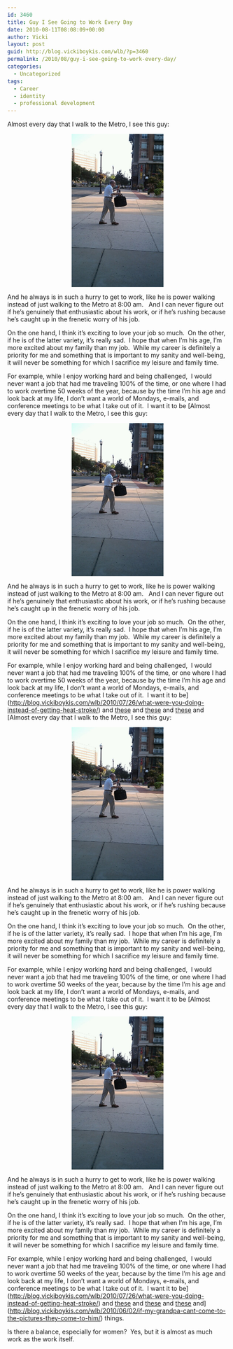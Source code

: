 ```yaml
---
id: 3460
title: Guy I See Going to Work Every Day
date: 2010-08-11T08:08:09+00:00
author: Vicki
layout: post
guid: http://blog.vickiboykis.com/wlb/?p=3460
permalink: /2010/08/guy-i-see-going-to-work-every-day/
categories:
  - Uncategorized
tags:
  - Career
  - identity
  - professional development
---
```

Almost every day that I walk to the Metro, I see this guy:

<img style="display: block; margin-right: auto; margin-left: auto;" src="https://raw.githubusercontent.com/veekaybee/wlb/gh-pages/assets/images/2010/08/wpid-IMAG0253.jpg" alt="image" width="210" height="350" />

And he always is in such a hurry to get to work, like he is power walking instead of just walking to the Metro at 8:00 am.   And I can never figure out if he&#8217;s genuinely that enthusiastic about his work, or if he&#8217;s rushing because he&#8217;s caught up in the frenetic worry of his job.

On the one hand, I think it&#8217;s exciting to love your job so much.  On the other, if he is of the latter variety, it&#8217;s really sad.  I hope that when I&#8217;m his age, I&#8217;m more excited about my family than my job.  While my career is definitely a priority for me and something that is important to my sanity and well-being, it will never be something for which I sacrifice my leisure and family time.

For example, while I enjoy working hard and being challenged,  I would never want a job that had me traveling 100% of the time, or one where I had to work overtime 50 weeks of the year, because by the time I&#8217;m his age and look back at my life, I don&#8217;t want a world of Mondays, e-mails, and conference meetings to be what I take out of it.  I want it to be [Almost every day that I walk to the Metro, I see this guy:

<img style="display: block; margin-right: auto; margin-left: auto;" src="https://raw.githubusercontent.com/veekaybee/wlb/gh-pages/assets/images/2010/08/wpid-IMAG0253.jpg" alt="image" width="210" height="350" />

And he always is in such a hurry to get to work, like he is power walking instead of just walking to the Metro at 8:00 am.   And I can never figure out if he&#8217;s genuinely that enthusiastic about his work, or if he&#8217;s rushing because he&#8217;s caught up in the frenetic worry of his job.

On the one hand, I think it&#8217;s exciting to love your job so much.  On the other, if he is of the latter variety, it&#8217;s really sad.  I hope that when I&#8217;m his age, I&#8217;m more excited about my family than my job.  While my career is definitely a priority for me and something that is important to my sanity and well-being, it will never be something for which I sacrifice my leisure and family time.

For example, while I enjoy working hard and being challenged,  I would never want a job that had me traveling 100% of the time, or one where I had to work overtime 50 weeks of the year, because by the time I&#8217;m his age and look back at my life, I don&#8217;t want a world of Mondays, e-mails, and conference meetings to be what I take out of it.  I want it to be](http://blog.vickiboykis.com/wlb/2010/07/26/what-were-you-doing-instead-of-getting-heat-stroke/) and [these](http://blog.vickiboykis.com/wlb/2010/07/15/my-second-5k-this-time-with-helpers/) and [these](http://blog.vickiboykis.com/wlb/2010/07/19/the-city-that-doesnt-sleep-but-sure-as-hell-sweats-a-lot/) and [these](http://blog.vickiboykis.com/wlb/2010/07/19/the-city-that-doesnt-sleep-but-sure-as-hell-sweats-a-lot/) and [Almost every day that I walk to the Metro, I see this guy:

<img style="display: block; margin-right: auto; margin-left: auto;" src="https://raw.githubusercontent.com/veekaybee/wlb/gh-pages/assets/images/2010/08/wpid-IMAG0253.jpg" alt="image" width="210" height="350" />

And he always is in such a hurry to get to work, like he is power walking instead of just walking to the Metro at 8:00 am.   And I can never figure out if he&#8217;s genuinely that enthusiastic about his work, or if he&#8217;s rushing because he&#8217;s caught up in the frenetic worry of his job.

On the one hand, I think it&#8217;s exciting to love your job so much.  On the other, if he is of the latter variety, it&#8217;s really sad.  I hope that when I&#8217;m his age, I&#8217;m more excited about my family than my job.  While my career is definitely a priority for me and something that is important to my sanity and well-being, it will never be something for which I sacrifice my leisure and family time.

For example, while I enjoy working hard and being challenged,  I would never want a job that had me traveling 100% of the time, or one where I had to work overtime 50 weeks of the year, because by the time I&#8217;m his age and look back at my life, I don&#8217;t want a world of Mondays, e-mails, and conference meetings to be what I take out of it.  I want it to be [Almost every day that I walk to the Metro, I see this guy:

<img style="display: block; margin-right: auto; margin-left: auto;" src="https://raw.githubusercontent.com/veekaybee/wlb/gh-pages/assets/images/2010/08/wpid-IMAG0253.jpg" alt="image" width="210" height="350" />

And he always is in such a hurry to get to work, like he is power walking instead of just walking to the Metro at 8:00 am.   And I can never figure out if he&#8217;s genuinely that enthusiastic about his work, or if he&#8217;s rushing because he&#8217;s caught up in the frenetic worry of his job.

On the one hand, I think it&#8217;s exciting to love your job so much.  On the other, if he is of the latter variety, it&#8217;s really sad.  I hope that when I&#8217;m his age, I&#8217;m more excited about my family than my job.  While my career is definitely a priority for me and something that is important to my sanity and well-being, it will never be something for which I sacrifice my leisure and family time.

For example, while I enjoy working hard and being challenged,  I would never want a job that had me traveling 100% of the time, or one where I had to work overtime 50 weeks of the year, because by the time I&#8217;m his age and look back at my life, I don&#8217;t want a world of Mondays, e-mails, and conference meetings to be what I take out of it.  I want it to be](http://blog.vickiboykis.com/wlb/2010/07/26/what-were-you-doing-instead-of-getting-heat-stroke/) and [these](http://blog.vickiboykis.com/wlb/2010/07/15/my-second-5k-this-time-with-helpers/) and [these](http://blog.vickiboykis.com/wlb/2010/07/19/the-city-that-doesnt-sleep-but-sure-as-hell-sweats-a-lot/) and [these](http://blog.vickiboykis.com/wlb/2010/07/19/the-city-that-doesnt-sleep-but-sure-as-hell-sweats-a-lot/) and](http://blog.vickiboykis.com/wlb/2010/06/02/if-my-grandpa-cant-come-to-the-pictures-they-come-to-him/) things.

Is there a balance, especially for women?  Yes, but it is almost as much work as the work itself.